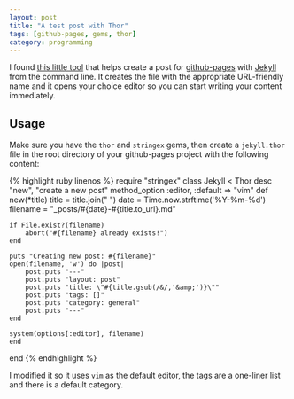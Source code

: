 ```yaml
---
layout: post
title: "A test post with Thor"
tags: [github-pages, gems, thor]
category: programming
---
```


I found [this little
tool](http://jonasforsberg.se/2012/12/28/create-jekyll-posts-from-the-command-line)
that helps create a post for [github-pages](http://pages.github.com/) with [Jekyll](http://jekyllrb.com/) from the command
line. It creates the file with the appropriate URL-friendly name and it opens
your choice editor so you can start writing your content immediately.

## Usage

Make sure you have the `thor` and `stringex` gems, then create a `jekyll.thor`
file in the root directory of your github-pages project with the following
content:

{% highlight ruby linenos %}
require "stringex"
class Jekyll < Thor
    desc "new", "create a new post"
    method_option :editor, :default => "vim"
    def new(*title)
    title = title.join(" ")
    date = Time.now.strftime('%Y-%m-%d')
    filename = "_posts/#{date}-#{title.to_url}.md"

    if File.exist?(filename)
        abort("#{filename} already exists!")
    end

    puts "Creating new post: #{filename}"
    open(filename, 'w') do |post|
        post.puts "---"
        post.puts "layout: post"
        post.puts "title: \"#{title.gsub(/&/,'&amp;')}\""
        post.puts "tags: []"
        post.puts "category: general"
        post.puts "---"
    end

    system(options[:editor], filename)
    end
end
{% endhighlight %}

I modified it so it uses `vim` as the default editor, the tags are a
one-liner list and there is a default category.
